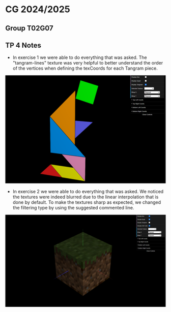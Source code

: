 # CG 2024/2025

## Group T02G07

## TP 4 Notes

- In exercise 1 we were able to do everything that was asked. The "tangram-lines" texture was very helpful to better understand the order of the vertices when defining the texCoords for each Tangram piece.

![Screenshot 1](screenshots/cg-t02g07-tp4-1.png)

- In exercise 2 we were able to do everything that was asked. We noticed the textures were indeed blurred due to the linear interpolation that is done by default. To make the textures sharp as expected, we changed the filtering type by using the suggested commented line.

![Screenshot 2](screenshots/cg-t02g07-tp4-2.png)
